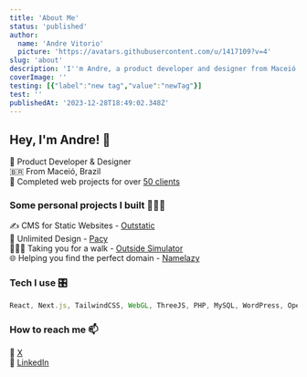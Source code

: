 ```yaml
---
title: 'About Me'
status: 'published'
author:
  name: 'Andre Vitorio'
  picture: 'https://avatars.githubusercontent.com/u/1417109?v=4'
slug: 'about'
description: 'I''m Andre, a product developer and designer from Maceió, Brazil'
coverImage: ''
testing: [{"label":"new tag","value":"newTag"}]
test: ''
publishedAt: '2023-12-28T18:49:02.348Z'
---
```


## Hey, I'm Andre! 👋

🤖 Product Developer & Designer\
🇧🇷 From Maceió, Brazil\
🌟 Completed web projects for over [50 clients](https://www.upwork.com/freelancers/andrevitorio)

### Some personal projects I built 👨🏻‍💻

✍️ CMS for Static Websites - [Outstatic](https://outstatic.com)\
🎨 Unlimited Design - [Pacy](https://pacy.co/)\
🚶🏻‍♀️ Taking you for a walk - [Outside Simulator](https://outsidesimulator.com/)\
🌐 Helping you find the perfect domain - [Namelazy](https://namelazy.com)

### Tech I use 🎛️

```javascript
React, Next.js, TailwindCSS, WebGL, ThreeJS, PHP, MySQL, WordPress, OpenAI APIs, Node.js, Docker, Git, AWS, GraphQL, TypeScript, Sass, Jest, Python, Ruby on Rails, MongoDB, React Native, Figma, Adobe Photoshop, Adobe After Effects...
```

### How to reach me 📫

🐧 [X](https://twitter.com/andrevitorio)\
💼 [LinkedIn](https://www.linkedin.com/in/andrevitorio)